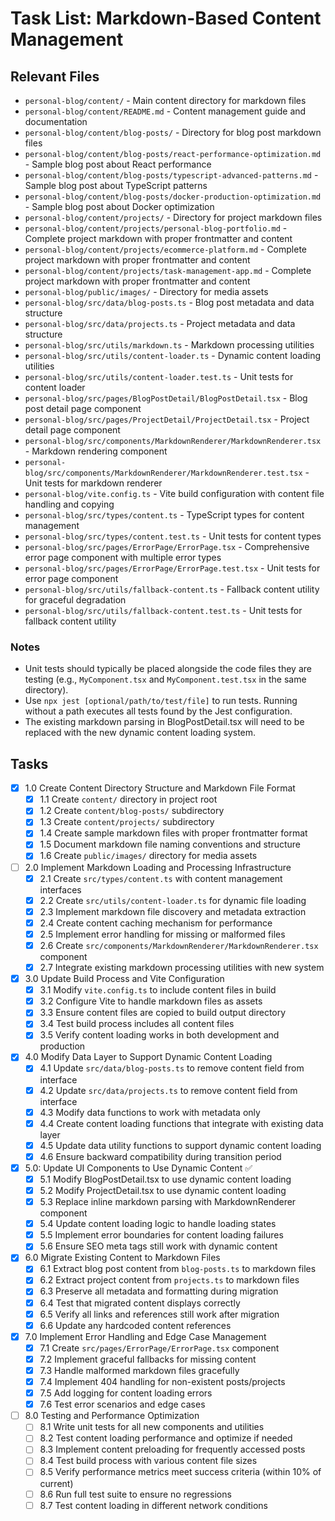 # Task List: Markdown-Based Content Management

## Relevant Files

- `personal-blog/content/` - Main content directory for markdown files
- `personal-blog/content/README.md` - Content management guide and documentation
- `personal-blog/content/blog-posts/` - Directory for blog post markdown files
- `personal-blog/content/blog-posts/react-performance-optimization.md` - Sample blog post about React performance
- `personal-blog/content/blog-posts/typescript-advanced-patterns.md` - Sample blog post about TypeScript patterns
- `personal-blog/content/blog-posts/docker-production-optimization.md` - Sample blog post about Docker optimization
- `personal-blog/content/projects/` - Directory for project markdown files
- `personal-blog/content/projects/personal-blog-portfolio.md` - Complete project markdown with proper frontmatter and content
- `personal-blog/content/projects/ecommerce-platform.md` - Complete project markdown with proper frontmatter and content
- `personal-blog/content/projects/task-management-app.md` - Complete project markdown with proper frontmatter and content
- `personal-blog/public/images/` - Directory for media assets
- `personal-blog/src/data/blog-posts.ts` - Blog post metadata and data structure
- `personal-blog/src/data/projects.ts` - Project metadata and data structure
- `personal-blog/src/utils/markdown.ts` - Markdown processing utilities
- `personal-blog/src/utils/content-loader.ts` - Dynamic content loading utilities
- `personal-blog/src/utils/content-loader.test.ts` - Unit tests for content loader
- `personal-blog/src/pages/BlogPostDetail/BlogPostDetail.tsx` - Blog post detail page component
- `personal-blog/src/pages/ProjectDetail/ProjectDetail.tsx` - Project detail page component
- `personal-blog/src/components/MarkdownRenderer/MarkdownRenderer.tsx` - Markdown rendering component
- `personal-blog/src/components/MarkdownRenderer/MarkdownRenderer.test.tsx` - Unit tests for markdown renderer
- `personal-blog/vite.config.ts` - Vite build configuration with content file handling and copying
- `personal-blog/src/types/content.ts` - TypeScript types for content management
- `personal-blog/src/types/content.test.ts` - Unit tests for content types
- `personal-blog/src/pages/ErrorPage/ErrorPage.tsx` - Comprehensive error page component with multiple error types
- `personal-blog/src/pages/ErrorPage/ErrorPage.test.tsx` - Unit tests for error page component
- `personal-blog/src/utils/fallback-content.ts` - Fallback content utility for graceful degradation
- `personal-blog/src/utils/fallback-content.test.ts` - Unit tests for fallback content utility

### Notes

- Unit tests should typically be placed alongside the code files they are testing (e.g., `MyComponent.tsx` and `MyComponent.test.tsx` in the same directory).
- Use `npx jest [optional/path/to/test/file]` to run tests. Running without a path executes all tests found by the Jest configuration.
- The existing markdown parsing in BlogPostDetail.tsx will need to be replaced with the new dynamic content loading system.

## Tasks

- [x] 1.0 Create Content Directory Structure and Markdown File Format
  - [x] 1.1 Create `content/` directory in project root
  - [x] 1.2 Create `content/blog-posts/` subdirectory
  - [x] 1.3 Create `content/projects/` subdirectory
  - [x] 1.4 Create sample markdown files with proper frontmatter format
  - [x] 1.5 Document markdown file naming conventions and structure
  - [x] 1.6 Create `public/images/` directory for media assets

- [ ] 2.0 Implement Markdown Loading and Processing Infrastructure
  - [x] 2.1 Create `src/types/content.ts` with content management interfaces
  - [x] 2.2 Create `src/utils/content-loader.ts` for dynamic file loading
  - [x] 2.3 Implement markdown file discovery and metadata extraction
  - [x] 2.4 Create content caching mechanism for performance
  - [x] 2.5 Implement error handling for missing or malformed files
  - [x] 2.6 Create `src/components/MarkdownRenderer/MarkdownRenderer.tsx` component
  - [x] 2.7 Integrate existing markdown processing utilities with new system

- [x] 3.0 Update Build Process and Vite Configuration
  - [x] 3.1 Modify `vite.config.ts` to include content files in build
  - [x] 3.2 Configure Vite to handle markdown files as assets
  - [x] 3.3 Ensure content files are copied to build output directory
  - [x] 3.4 Test build process includes all content files
  - [x] 3.5 Verify content loading works in both development and production

- [x] 4.0 Modify Data Layer to Support Dynamic Content Loading
  - [x] 4.1 Update `src/data/blog-posts.ts` to remove content field from interface
  - [x] 4.2 Update `src/data/projects.ts` to remove content field from interface
  - [x] 4.3 Modify data functions to work with metadata only
  - [x] 4.4 Create content loading functions that integrate with existing data layer
  - [x] 4.5 Update data utility functions to support dynamic content loading
  - [x] 4.6 Ensure backward compatibility during transition period

- [x] 5.0: Update UI Components to Use Dynamic Content ✅
  - [x] 5.1 Modify BlogPostDetail.tsx to use dynamic content loading
  - [x] 5.2 Modify ProjectDetail.tsx to use dynamic content loading  
  - [x] 5.3 Replace inline markdown parsing with MarkdownRenderer component
  - [x] 5.4 Update content loading logic to handle loading states
  - [x] 5.5 Implement error boundaries for content loading failures
  - [x] 5.6 Ensure SEO meta tags still work with dynamic content

- [x] 6.0 Migrate Existing Content to Markdown Files
  - [x] 6.1 Extract blog post content from `blog-posts.ts` to markdown files
  - [x] 6.2 Extract project content from `projects.ts` to markdown files
  - [x] 6.3 Preserve all metadata and formatting during migration
  - [x] 6.4 Test that migrated content displays correctly
  - [x] 6.5 Verify all links and references still work after migration
  - [x] 6.6 Update any hardcoded content references

- [x] 7.0 Implement Error Handling and Edge Case Management
  - [x] 7.1 Create `src/pages/ErrorPage/ErrorPage.tsx` component
  - [x] 7.2 Implement graceful fallbacks for missing content
  - [x] 7.3 Handle malformed markdown files gracefully
  - [x] 7.4 Implement 404 handling for non-existent posts/projects
  - [x] 7.5 Add logging for content loading errors
  - [x] 7.6 Test error scenarios and edge cases

- [ ] 8.0 Testing and Performance Optimization
  - [ ] 8.1 Write unit tests for all new components and utilities
  - [ ] 8.2 Test content loading performance and optimize if needed
  - [ ] 8.3 Implement content preloading for frequently accessed posts
  - [ ] 8.4 Test build process with various content file sizes
  - [ ] 8.5 Verify performance metrics meet success criteria (within 10% of current)
  - [ ] 8.6 Run full test suite to ensure no regressions
  - [ ] 8.7 Test content loading in different network conditions
